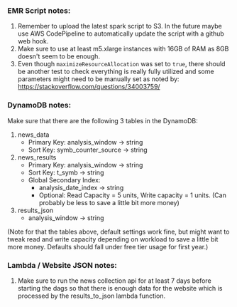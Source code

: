 
### EMR Script notes:
1. Remember to upload the latest spark script to S3. In the future maybe use AWS CodePipeline to automatically update the script with a github web hook.
2. Make sure to use at least m5.xlarge instances with 16GB of RAM as 8GB doesn't seem to be enough.
3. Even though `maximizeResourceAllocation` was set to `true`, there should be another test to check everything is really fully utilized and some parameters might need to be manually set as noted by: https://stackoverflow.com/questions/34003759/

### DynamoDB notes:

Make sure that there are the following 3 tables in the DynamoDB:
1. news_data
    * Primary Key: analysis_window -> string
    * Sort Key: symb_counter_source -> string
2. news_results
    * Primary Key: analysis_window -> string
    * Sort Key: t_symb -> string
    * Global Secondary Index: 
        * analysis_date_index -> string
        * Optional: Read Capacity = 5 units, Write capacity = 1 units. (Can probably be less to save a little bit more money)
3. results_json
    * analysis_window -> string

(Note for that the tables above, default settings work fine, but might want to tweak read and write capacity depending on workload to save a little bit more money. Defaults should fall under free tier usage for first year.)

### Lambda / Website JSON notes:
1. Make sure to run the news collection api for at least 7 days before starting the dags so that there is enough data for the website which is processed by the results_to_json lambda function.